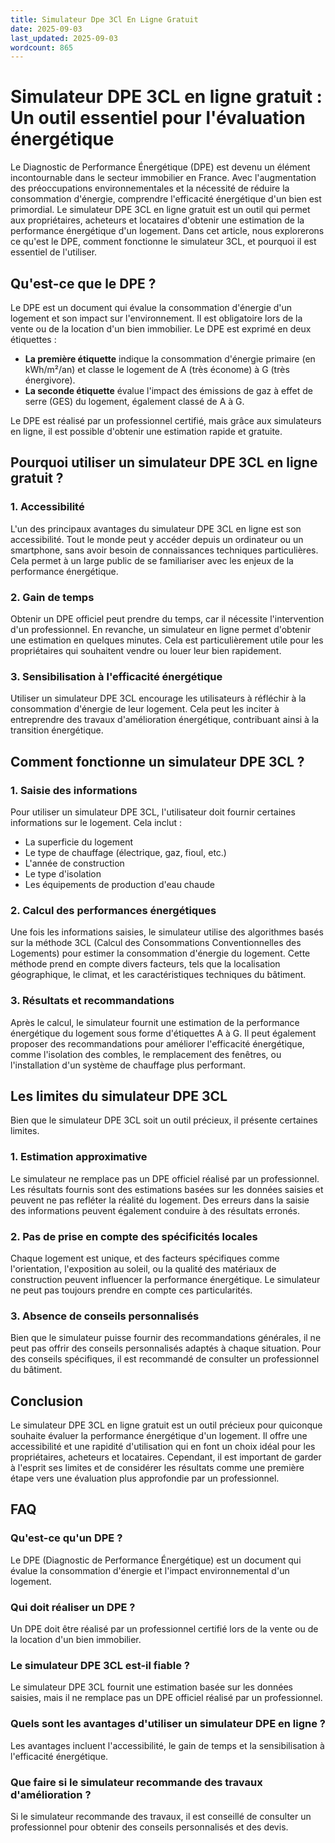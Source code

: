 ```yaml
---
title: Simulateur Dpe 3Cl En Ligne Gratuit
date: 2025-09-03
last_updated: 2025-09-03
wordcount: 865
---
```


# Simulateur DPE 3CL en ligne gratuit : Un outil essentiel pour l'évaluation énergétique

Le Diagnostic de Performance Énergétique (DPE) est devenu un élément incontournable dans le secteur immobilier en France. Avec l'augmentation des préoccupations environnementales et la nécessité de réduire la consommation d'énergie, comprendre l'efficacité énergétique d'un bien est primordial. Le simulateur DPE 3CL en ligne gratuit est un outil qui permet aux propriétaires, acheteurs et locataires d'obtenir une estimation de la performance énergétique d'un logement. Dans cet article, nous explorerons ce qu'est le DPE, comment fonctionne le simulateur 3CL, et pourquoi il est essentiel de l'utiliser.

## Qu'est-ce que le DPE ?

Le DPE est un document qui évalue la consommation d'énergie d'un logement et son impact sur l'environnement. Il est obligatoire lors de la vente ou de la location d'un bien immobilier. Le DPE est exprimé en deux étiquettes : 

- **La première étiquette** indique la consommation d'énergie primaire (en kWh/m²/an) et classe le logement de A (très économe) à G (très énergivore).
- **La seconde étiquette** évalue l'impact des émissions de gaz à effet de serre (GES) du logement, également classé de A à G.

Le DPE est réalisé par un professionnel certifié, mais grâce aux simulateurs en ligne, il est possible d'obtenir une estimation rapide et gratuite.

## Pourquoi utiliser un simulateur DPE 3CL en ligne gratuit ?

### 1. Accessibilité

L'un des principaux avantages du simulateur DPE 3CL en ligne est son accessibilité. Tout le monde peut y accéder depuis un ordinateur ou un smartphone, sans avoir besoin de connaissances techniques particulières. Cela permet à un large public de se familiariser avec les enjeux de la performance énergétique.

### 2. Gain de temps

Obtenir un DPE officiel peut prendre du temps, car il nécessite l'intervention d'un professionnel. En revanche, un simulateur en ligne permet d'obtenir une estimation en quelques minutes. Cela est particulièrement utile pour les propriétaires qui souhaitent vendre ou louer leur bien rapidement.

### 3. Sensibilisation à l'efficacité énergétique

Utiliser un simulateur DPE 3CL encourage les utilisateurs à réfléchir à la consommation d'énergie de leur logement. Cela peut les inciter à entreprendre des travaux d'amélioration énergétique, contribuant ainsi à la transition énergétique.

## Comment fonctionne un simulateur DPE 3CL ?

### 1. Saisie des informations

Pour utiliser un simulateur DPE 3CL, l'utilisateur doit fournir certaines informations sur le logement. Cela inclut :

- La superficie du logement
- Le type de chauffage (électrique, gaz, fioul, etc.)
- L'année de construction
- Le type d'isolation
- Les équipements de production d'eau chaude

### 2. Calcul des performances énergétiques

Une fois les informations saisies, le simulateur utilise des algorithmes basés sur la méthode 3CL (Calcul des Consommations Conventionnelles des Logements) pour estimer la consommation d'énergie du logement. Cette méthode prend en compte divers facteurs, tels que la localisation géographique, le climat, et les caractéristiques techniques du bâtiment.

### 3. Résultats et recommandations

Après le calcul, le simulateur fournit une estimation de la performance énergétique du logement sous forme d'étiquettes A à G. Il peut également proposer des recommandations pour améliorer l'efficacité énergétique, comme l'isolation des combles, le remplacement des fenêtres, ou l'installation d'un système de chauffage plus performant.

## Les limites du simulateur DPE 3CL

Bien que le simulateur DPE 3CL soit un outil précieux, il présente certaines limites. 

### 1. Estimation approximative

Le simulateur ne remplace pas un DPE officiel réalisé par un professionnel. Les résultats fournis sont des estimations basées sur les données saisies et peuvent ne pas refléter la réalité du logement. Des erreurs dans la saisie des informations peuvent également conduire à des résultats erronés.

### 2. Pas de prise en compte des spécificités locales

Chaque logement est unique, et des facteurs spécifiques comme l'orientation, l'exposition au soleil, ou la qualité des matériaux de construction peuvent influencer la performance énergétique. Le simulateur ne peut pas toujours prendre en compte ces particularités.

### 3. Absence de conseils personnalisés

Bien que le simulateur puisse fournir des recommandations générales, il ne peut pas offrir des conseils personnalisés adaptés à chaque situation. Pour des conseils spécifiques, il est recommandé de consulter un professionnel du bâtiment.

## Conclusion

Le simulateur DPE 3CL en ligne gratuit est un outil précieux pour quiconque souhaite évaluer la performance énergétique d'un logement. Il offre une accessibilité et une rapidité d'utilisation qui en font un choix idéal pour les propriétaires, acheteurs et locataires. Cependant, il est important de garder à l'esprit ses limites et de considérer les résultats comme une première étape vers une évaluation plus approfondie par un professionnel.

## FAQ

### Qu'est-ce qu'un DPE ?

Le DPE (Diagnostic de Performance Énergétique) est un document qui évalue la consommation d'énergie et l'impact environnemental d'un logement.

### Qui doit réaliser un DPE ?

Un DPE doit être réalisé par un professionnel certifié lors de la vente ou de la location d'un bien immobilier.

### Le simulateur DPE 3CL est-il fiable ?

Le simulateur DPE 3CL fournit une estimation basée sur les données saisies, mais il ne remplace pas un DPE officiel réalisé par un professionnel.

### Quels sont les avantages d'utiliser un simulateur DPE en ligne ?

Les avantages incluent l'accessibilité, le gain de temps et la sensibilisation à l'efficacité énergétique.

### Que faire si le simulateur recommande des travaux d'amélioration ?

Si le simulateur recommande des travaux, il est conseillé de consulter un professionnel pour obtenir des conseils personnalisés et des devis.